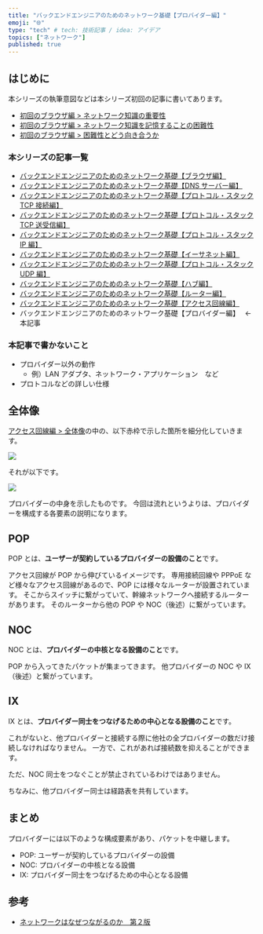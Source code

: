 ```yaml
---
title: "バックエンドエンジニアのためのネットワーク基礎【プロバイダー編】"
emoji: "🌐"
type: "tech" # tech: 技術記事 / idea: アイデア
topics: ["ネットワーク"]
published: true
---
```


## はじめに

本シリーズの執筆意図などは本シリーズ初回の記事に書いてあります。

- [初回のブラウザ編 > ネットワーク知識の重要性](https://zenn.dev/jnkmtsd/articles/0d129a7aa0947b#%E3%83%8D%E3%83%83%E3%83%88%E3%83%AF%E3%83%BC%E3%82%AF%E7%9F%A5%E8%AD%98%E3%81%AE%E9%87%8D%E8%A6%81%E6%80%A7)
- [初回のブラウザ編 > ネットワーク知識を記憶することの困難性](https://zenn.dev/jnkmtsd/articles/0d129a7aa0947b#%E3%83%8D%E3%83%83%E3%83%88%E3%83%AF%E3%83%BC%E3%82%AF%E7%9F%A5%E8%AD%98%E3%82%92%E8%A8%98%E6%86%B6%E3%81%99%E3%82%8B%E3%81%93%E3%81%A8%E3%81%AE%E5%9B%B0%E9%9B%A3%E6%80%A7)
- [初回のブラウザ編 > 困難性とどう向き合うか](https://zenn.dev/jnkmtsd/articles/0d129a7aa0947b#%E5%9B%B0%E9%9B%A3%E6%80%A7%E3%81%A8%E3%81%A9%E3%81%86%E5%90%91%E3%81%8D%E5%90%88%E3%81%86%E3%81%8B)

### 本シリーズの記事一覧

- [バックエンドエンジニアのためのネットワーク基礎【ブラウザ編】](https://zenn.dev/jnkmtsd/articles/0d129a7aa0947b)
- [バックエンドエンジニアのためのネットワーク基礎【DNS サーバー編】](https://zenn.dev/jnkmtsd/articles/e59e42beec39e0)
- [バックエンドエンジニアのためのネットワーク基礎【プロトコル・スタック TCP 接続編】](https://zenn.dev/jnkmtsd/articles/e0ecb28f1875f2)
- [バックエンドエンジニアのためのネットワーク基礎【プロトコル・スタック TCP 送受信編】](https://zenn.dev/jnkmtsd/articles/37a25508b30635)
- [バックエンドエンジニアのためのネットワーク基礎【プロトコル・スタック IP 編】](https://zenn.dev/jnkmtsd/articles/61f104becc1750)
- [バックエンドエンジニアのためのネットワーク基礎【イーサネット編】](https://zenn.dev/jnkmtsd/articles/c50f9113995773)
- [バックエンドエンジニアのためのネットワーク基礎【プロトコル・スタック UDP 編】](https://zenn.dev/jnkmtsd/articles/46615811cadd72)
- [バックエンドエンジニアのためのネットワーク基礎【ハブ編】](https://zenn.dev/jnkmtsd/articles/24874950f6e4ea)
- [バックエンドエンジニアのためのネットワーク基礎【ルーター編】](https://zenn.dev/jnkmtsd/articles/e11381c0cafe3e)
- [バックエンドエンジニアのためのネットワーク基礎【アクセス回線編】](https://zenn.dev/jnkmtsd/articles/b8588f4326dc73)
- バックエンドエンジニアのためのネットワーク基礎【プロバイダー編】　 ← 本記事

### 本記事で書かないこと

- プロバイダー以外の動作
  - 例）LAN アダプタ、ネットワーク・アプリケーション　など
- プロトコルなどの詳しい仕様

## 全体像

[アクセス回線編 > 全体像](https://zenn.dev/jnkmtsd/articles/b8588f4326dc73#%E5%85%A8%E4%BD%93%E5%83%8F)の中の、以下赤枠で示した箇所を細分化していきます。

![](https://storage.googleapis.com/zenn-user-upload/d30b01f19fa1-20231226.png)

それが以下です。

![](https://storage.googleapis.com/zenn-user-upload/1abef5284a83-20231226.png)

プロバイダーの中身を示したものです。
今回は流れというよりは、プロバイダーを構成する各要素の説明になります。

## POP

POP とは、**ユーザーが契約しているプロバイダーの設備のこと**です。

アクセス回線が POP から伸びているイメージです。
専用接続回線や PPPoE など様々なアクセス回線があるので、POP には様々なルーターが設置されています。
そこからスイッチに繋がっていて、幹線ネットワークへ接続するルーターがあります。
そのルーターから他の POP や NOC（後述）に繋がっています。

## NOC

NOC とは、**プロバイダーの中核となる設備のこと**です。

POP から入ってきたパケットが集まってきます。
他プロバイダーの NOC や IX（後述）と繋がっています。

## IX

IX とは、**プロバイダー同士をつなげるための中心となる設備のこと**です。

これがないと、他プロバイダーと接続する際に他社の全プロバイダーの数だけ接続しなければなりません。
一方で、これがあれば接続数を抑えることができます。

ただ、NOC 同士をつなぐことが禁止されているわけではありません。

ちなみに、他プロバイダー同士は経路表を共有しています。

## まとめ

プロバイダーには以下のような構成要素があり、パケットを中継します。

- POP: ユーザーが契約しているプロバイダーの設備
- NOC: プロバイダーの中核となる設備
- IX: プロバイダー同士をつなげるための中心となる設備

## 参考

- [ネットワークはなぜつながるのか　第２版](https://www.amazon.co.jp/dp/B077XSB8BS)
